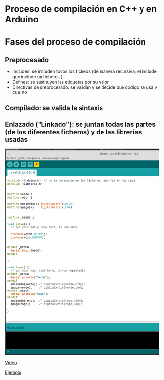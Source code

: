 # Proceso de compilación en C++ y en Arduino


# Fases del proceso de compilación

## Preprocesado
* Includes: se includen todos los ficheos (de manera recursiva, el include  que include un fichero...)
* Defines: se sustituyen las etiquetas por su valor
* Directivas de preprocesado: se validan y se decide qué código se usa y cual no

## Compilado: se valida la sintaxis
## Enlazado ("Linkado"): se juntan todas las partes (de los diferentes ficheros) y de las librerías usadas

![1](../imagenes/ProcesoCompilacion.png)

[Vídeo](https://youtu.be/ODG07Y9SIHc)

[Ejemplo](./Preprocesador/Preprocesador.ino)
